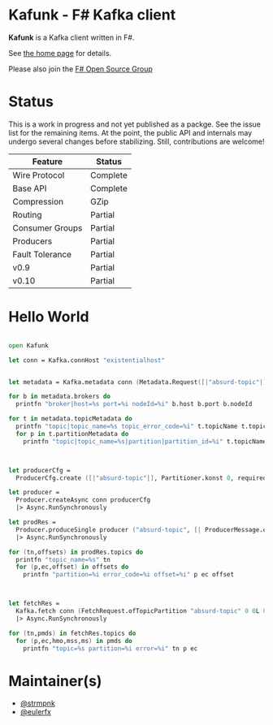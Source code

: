 # Kafunk - F# Kafka client

**Kafunk** is a Kafka client written in F#.

See [the home page](http://jet.github.io/kafunk) for details.

Please also join the [F# Open Source Group](http://fsharp.github.com)

# Status

This is a work in progress and not yet published as a packge. See the issue list for the remaining items. At the point, the public API and internals may undergo several changes before stabilizing. Still, contributions are welcome!

| Feature         | Status   |
| ----------------|----------|
| Wire Protocol   | Complete |
| Base API        | Complete |
| Compression     | GZip     |
| Routing         | Partial  |
| Consumer Groups | Partial  |
| Producers       | Partial  |
| Fault Tolerance | Partial  |
| v0.9            | Partial  |
| v0.10           | Partial  |

# Hello World

```fsharp

open Kafunk

let conn = Kafka.connHost "existentialhost"


let metadata = Kafka.metadata conn (Metadata.Request([|"absurd-topic"|])) |> Async.RunSynchronously

for b in metadata.brokers do
  printfn "broker|host=%s port=%i nodeId=%i" b.host b.port b.nodeId

for t in metadata.topicMetadata do
  printfn "topic|topic_name=%s topic_error_code=%i" t.topicName t.topicErrorCode
  for p in t.partitionMetadata do
    printfn "topic|topic_name=%s|partition|partition_id=%i" t.topicName p.partitionId



let producerCfg = 
  ProducerCfg.create ([|"absurd-topic"|], Partitioner.konst 0, requiredAcks=RequiredAcks.Local)

let producer = 
  Producer.createAsync conn producerCfg 
  |> Async.RunSynchronously

let prodRes =
  Producer.produceSingle producer ("absurd-topic", [| ProducerMessage.ofBytes ("hello world"B) |])
  |> Async.RunSynchronously

for (tn,offsets) in prodRes.topics do
  printfn "topic_name=%s" tn
  for (p,ec,offset) in offsets do
    printfn "partition=%i error_code=%i offset=%i" p ec offset



let fetchRes = 
  Kafka.fetch conn (FetchRequest.ofTopicPartition "absurd-topic" 0 0L 0 0 1000) 
  |> Async.RunSynchronously

for (tn,pmds) in fetchRes.topics do
  for (p,ec,hmo,mss,ms) in pmds do
    printfn "topic=%s partition=%i error=%i" tn p ec

```

# Maintainer(s)

- [@strmpnk](https://github.com/strmpnk)
- [@eulerfx](https://github.com/eulerfx)
